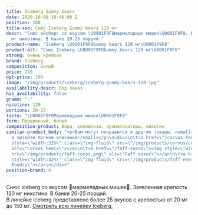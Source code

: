 ```yaml
---
title: Iceberg Gummy bears
date: 2020-10-08 16:46:00 Z
position: 188
title-seo: Снюс Iceberg Gummy bears 120 мг
descr: "Снюс айсберг со вкусом \U0001F9F8мармеладных мишек\U0001F9F8. Крепость 120
  мг никотина. В банке 20-25 порций."
product-name: "Iceberg \U0001F9F8Gummy bears 120 мг\U0001F9F8"
product-alt: "Снюс Iceberg \U0001F9F8Gummy bears 120 мг\U0001F9F8"
strong: Очень крепкий
brand: Iceberg
composition: Белый
price: 210
opt-price: 190
image: "/img/products/iceberg/iceberg-gummy-bears-120.jpg"
availability-descr: Под заказ
has_availability: false
gramm: "-"
nicotine: 120
portions: 20-25
taste: "\U0001F9F8Мармеладные мишки\U0001F9F8"
form: Порционный, белый
composition-product: Вода, целлюлоза, ароматизаторы, никотин
similar-product_body: "<p>Вам могут понравится и другие товары. <small>Жмите на картинки
  и читайте полное описание</small></p>\n<div>\n\t<a href=\"/corvus-fenix-barberry\"><img
  style=\"width:32%\" class=\"img-fluid\" src=\"/img/products/corvus/corvus-fenix.png\"
  alt=\"Corvus Fenix\"></a>\n\t<a href=\"/faff-cocos\"><img style=\"width:32%\" class=\"img-fluid\"
  src=\"/img/products/faff-cocos.png\" alt=\"Faff кокос\"></a>\n\t<a href=\"/faff-snus-energy\"><img
  style=\"width:32%\" class=\"img-fluid\" src=\"/img/products/faff-energy.png\" alt=\"Faff
  Enedry\"></a>\n</div>"
position-brand: 6
---
```


Снюс iceberg со вкусом 🧸мармеладных мишек🧸. Заявленная крепость 120 мг никотина. В банке 20-25 порций.<br> 
В линейке iceberg представлено более 25 вкусов с крепостью от 20 мг до 150 мг. <a href="/iceberg">Смотреть всю линейку Iceberg.</a>